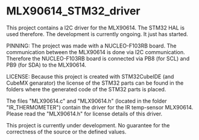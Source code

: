 # MLX90614_STM32_driver
This project contains a I2C driver for the MLX90614. The STM32 HAL is used therefore. The development is currently ongoing. It just has started.

PINNING:
The project was made with a NUCLEO-F103RB board. The communication between the MLX90614 is done via I2C communication. Therefore the NUCLEO-F103RB board is connected via PB8 (for SCL) and PB9 (for SDA) to the MLX90614.


LICENSE:
Because this project is created with STM32CubeIDE (and CubeMX genarator) the license of the STM32 parts can be found in the folders where the generated code of the STM32 parts is placed.

The files "MLX90614.c" and "MLX90614.h" (located in the folder "IR_THERMOMETER") contain the driver for the IR temp-sensor MLX90614. Please read the "MLX90614.h" for license details of this driver.

This project is currently under development. No guarantee for the correctness of the source or the defined values.

